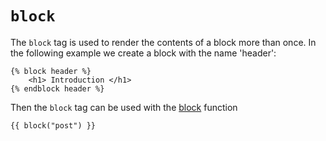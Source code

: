 
# `block`
The `block` tag is used to render the contents of a block more than once.
In the following example we create a block with the name 'header':
```twig
{% block header %}
	<h1> Introduction </h1>
{% endblock header %}
```

Then the `block` tag can be used with the [block](../function/block) function


```twig
{{ block("post") }}
```